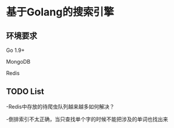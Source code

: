 # 基于Golang的搜索引擎

## 环境要求

Go 1.9+

MongoDB

Redis

## TODO List

-Redis中存放的待爬虫队列越来越多如何解决？

-倒排索引不太正确，当只查找单个字的时候不能把涉及的单词也找出来
